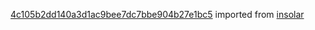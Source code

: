 [4c105b2dd140a3d1ac9bee7dc7bbe904b27e1bc5](https://github.com/insolar/insolar/commit/4c105b2dd140a3d1ac9bee7dc7bbe904b27e1bc5) imported from [insolar](https://github.com/insolar/insolar)
